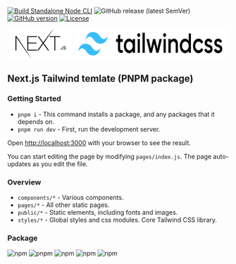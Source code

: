 [![Build Standalone Node CLI](https://github.com/serg-by/nexttailpnpm/actions/workflows/build.yml/badge.svg)](https://github.com/serg-by/nexttailpnpm/actions/workflows/build.yml)
![GitHub release (latest SemVer)](https://img.shields.io/github/v/release/serg-by/nexttailpnpm?color=brightgreen)
[![GitHub version](https://badge.fury.io/gh/serg-by%2Fnexttailpnpm.svg)](https://badge.fury.io/gh/serg-by%2Fnexttailpnpm)
[![License](https://img.shields.io/badge/License-MIT-brightgreen)](#license)

<div align="center">
  <picture>
    <source media="(prefers-color-scheme: dark)" srcset="/.github/workflows/nextjs-light.svg">
    <source media="(prefers-color-scheme: light)" srcset="/.github/workflows/nextjs-dark.svg">
    <img alt="Next.js" src="/.github/workflows/nextjs-dark.svg" width="143" height="70">
  </picture>
  <picture>
    <source media="(prefers-color-scheme: dark)" srcset="/.github/workflows/tailwind-light.svg">
    <source media="(prefers-color-scheme: light)" srcset="/.github/workflows/tailwind-dark.svg">
    <img alt="Tailwind CSS" src="/.github/workflows/tailwind-dark.svg" width="350" height="70">
  </picture>
</div>

## Next.js Tailwind temlate (PNPM package)

### Getting Started

- `pnpm i` - This command installs a package, and any packages that it depends on.
- `pnpm run dev` - First, run the development server.



Open [http://localhost:3000](http://localhost:3000) with your browser to see the result.

You can start editing the page by modifying `pages/index.js`. The page auto-updates as you edit the file.


### Overview

- `components/*` - Various components.
- `pages/*` - All other static pages.
- `public/*` - Static elements, including fonts and images.
- `styles/*` - Global styles and css modules. Core Tailwind CSS library.


### Package
![npm](https://img.shields.io/npm/v/node?color=blue&label=node&style=for-the-badge)
![pnpm](https://img.shields.io/npm/v/pnpm?color=blue&label=pnpm&style=for-the-badge)
![npm](https://img.shields.io/npm/v/next?color=blue&label=next.js&style=for-the-badge)
![npm](https://img.shields.io/npm/v/tailwind?color=blue&label=tailwindss&style=for-the-badge)
![npm](https://img.shields.io/npm/v/react?color=blue&label=react&style=for-the-badge)
